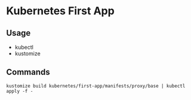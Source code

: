 # Kubernetes First App

## Usage

- kubectl
- kustomize

## Commands

```
kustomize build kubernetes/first-app/manifests/proxy/base | kubectl apply -f -
```